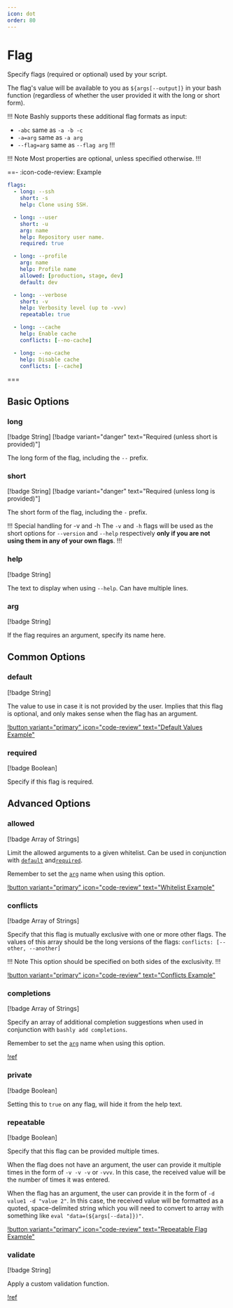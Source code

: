 ```yaml
---
icon: dot
order: 80
---
```


# Flag

Specify flags (required or optional) used by your script.

The flag's value will be available to you as `${args[--output]}` in your bash
function (regardless of whether the user provided it with the long or short
form).

!!! Note
Bashly supports these additional flag formats as input:

- `-abc` same as `-a -b -c`
- `-a=arg` same as `-a arg`
- `--flag=arg` same as `--flag arg`
!!!

!!! Note
Most properties are optional, unless specified otherwise.
!!!

==- :icon-code-review: Example
```yaml bashly.yml
flags:
  - long: --ssh
    short: -s
    help: Clone using SSH.

  - long: --user
    short: -u
    arg: name
    help: Repository user name.
    required: true

  - long: --profile
    arg: name
    help: Profile name
    allowed: [production, stage, dev]
    default: dev

  - long: --verbose
    short: -v
    help: Verbosity level (up to -vvv)
    repeatable: true

  - long: --cache
    help: Enable cache
    conflicts: [--no-cache]

  - long: --no-cache
    help: Disable cache
    conflicts: [--cache]
```
===


## Basic Options

### long

[!badge String]
[!badge variant="danger" text="Required (unless short is provided)"]

The long form of the flag, including the `--` prefix.


### short

[!badge String]
[!badge variant="danger" text="Required (unless long is provided)"]

The short form of the flag, including the `-` prefix.

!!! Special handling for -v and -h
The `-v` and `-h` flags will be used as the short options for `--version` and `--help` respectively **only if you are not using them in any of your own flags**.
!!!


### help

[!badge String]

The text to display when using `--help`. Can have multiple lines.


### arg

[!badge String]

If the flag requires an argument, specify its name here.



## Common Options

### default

[!badge String]

The value to use in case it is not provided by the user. Implies that this flag
is optional, and only makes sense when the flag has an argument.

[!button variant="primary" icon="code-review" text="Default Values Example"](https://github.com/DannyBen/bashly/tree/master/examples/default-values#readme)

### required

[!badge Boolean]

Specify if this flag is required.


## Advanced Options

### allowed

[!badge Array of Strings]

Limit the allowed arguments to a given whitelist. Can be used in conjunction
with [`default`](#default) and[`required`](#required).

Remember to set the [`arg`](#arg) name when using this option.

[!button variant="primary" icon="code-review" text="Whitelist Example"](https://github.com/DannyBen/bashly/tree/master/examples/whitelist#readme)


### conflicts

[!badge Array of Strings]

Specify that this flag is mutually exclusive with one or more other flags.
The values of this array should be the long versions of the flags:
`conflicts: [--other, --another]`

!!! Note
This option should be specified on both sides of the exclusivity.
!!!

[!button variant="primary" icon="code-review" text="Conflicts Example"](https://github.com/DannyBen/bashly/tree/master/examples/conflicts#readme)


### completions

[!badge Array of Strings]

Specify an array of additional completion suggestions when used in conjunction
with `bashly add completions`.

Remember to set the [`arg`](#arg) name when using this option.

[!ref](/advanced/bash-completion.md)

### private

[!badge Boolean]

Setting this to `true` on any flag, will hide it from the help text.

### repeatable

[!badge Boolean]

Specify that this flag can be provided multiple times.

When the flag does not have an argument, the user can provide it multiple times
in the form of `-v -v -v` or `-vvv`. In this case, the received value will be
the number of times it was entered.

When the flag has an argument, the user can provide it in the form of
`-d value1 -d "value 2"`. In this case, the received value will be formatted
as a quoted, space-delimited string which you will need to convert to array with
something like `eval "data=(${args[--data]})"`.

[!button variant="primary" icon="code-review" text="Repeatable Flag Example"](https://github.com/DannyBen/bashly/tree/master/examples/repeatable-flag#readme)


### validate

[!badge String]

Apply a custom validation function.

[!ref](/advanced/validations)
